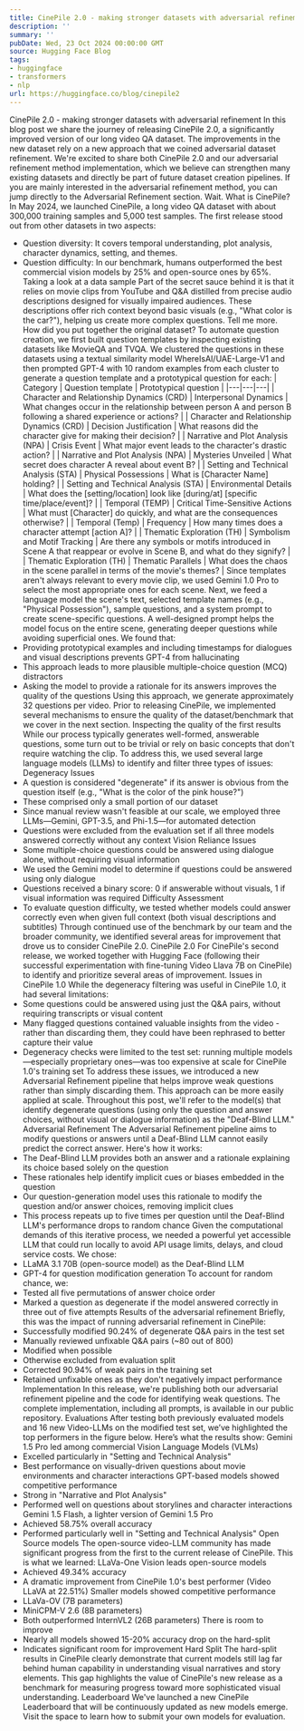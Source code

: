 ```yaml
---
title: CinePile 2.0 - making stronger datasets with adversarial refinement
description: ''
summary: ''
pubDate: Wed, 23 Oct 2024 00:00:00 GMT
source: Hugging Face Blog
tags:
- huggingface
- transformers
- nlp
url: https://huggingface.co/blog/cinepile2
---
```


CinePile 2.0 - making stronger datasets with adversarial refinement
In this blog post we share the journey of releasing CinePile 2.0, a significantly improved version of our long video QA dataset. The improvements in the new dataset rely on a new approach that we coined adversarial dataset refinement.
We're excited to share both CinePile 2.0 and our adversarial refinement method implementation, which we believe can strengthen many existing datasets and directly be part of future dataset creation pipelines.
If you are mainly interested in the adversarial refinement method, you can jump directly to the Adversarial Refinement section.
Wait. What is CinePile?
In May 2024, we launched CinePile, a long video QA dataset with about 300,000 training samples and 5,000 test samples.
The first release stood out from other datasets in two aspects:
- Question diversity: It covers temporal understanding, plot analysis, character dynamics, setting, and themes.
- Question difficulty: In our benchmark, humans outperformed the best commercial vision models by 25% and open-source ones by 65%.
Taking a look at a data sample
Part of the secret sauce behind it is that it relies on movie clips from YouTube and Q&A distilled from precise audio descriptions designed for visually impaired audiences. These descriptions offer rich context beyond basic visuals (e.g., "What color is the car?"), helping us create more complex questions.
Tell me more. How did you put together the original dataset?
To automate question creation, we first built question templates by inspecting existing datasets like MovieQA and TVQA. We clustered the questions in these datasets using a textual similarity model WhereIsAI/UAE-Large-V1 and then prompted GPT-4 with 10 random examples from each cluster to generate a question template and a prototypical question for each:
| Category | Question template | Prototypical question |
|---|---|---|
| Character and Relationship Dynamics (CRD) | Interpersonal Dynamics | What changes occur in the relationship between person A and person B following a shared experience or actions? |
| Character and Relationship Dynamics (CRD) | Decision Justification | What reasons did the character give for making their decision? |
| Narrative and Plot Analysis (NPA) | Crisis Event | What major event leads to the character's drastic action? |
| Narrative and Plot Analysis (NPA) | Mysteries Unveiled | What secret does character A reveal about event B? |
| Setting and Technical Analysis (STA) | Physical Possessions | What is [Character Name] holding? |
| Setting and Technical Analysis (STA) | Environmental Details | What does the [setting/location] look like [during/at] [specific time/place/event]? |
| Temporal (TEMP) | Critical Time-Sensitive Actions | What must [Character] do quickly, and what are the consequences otherwise? |
| Temporal (Temp) | Frequency | How many times does a character attempt [action A]? |
| Thematic Exploration (TH) | Symbolism and Motif Tracking | Are there any symbols or motifs introduced in Scene A that reappear or evolve in Scene B, and what do they signify? |
| Thematic Exploration (TH) | Thematic Parallels | What does the chaos in the scene parallel in terms of the movie's themes? |
Since templates aren't always relevant to every movie clip, we used Gemini 1.0 Pro to select the most appropriate ones for each scene. Next, we feed a language model the scene's text, selected template names (e.g., "Physical Possession"), sample questions, and a system prompt to create scene-specific questions. A well-designed prompt helps the model focus on the entire scene, generating deeper questions while avoiding superficial ones. We found that:
- Providing prototypical examples and including timestamps for dialogues and visual descriptions prevents GPT-4 from hallucinating
- This approach leads to more plausible multiple-choice question (MCQ) distractors
- Asking the model to provide a rationale for its answers improves the quality of the questions
Using this approach, we generate approximately 32 questions per video. Prior to releasing CinePile, we implemented several mechanisms to ensure the quality of the dataset/benchmark that we cover in the next section.
Inspecting the quality of the first results
While our process typically generates well-formed, answerable questions, some turn out to be trivial or rely on basic concepts that don't require watching the clip. To address this, we used several large language models (LLMs) to identify and filter three types of issues:
Degeneracy Issues
- A question is considered "degenerate" if its answer is obvious from the question itself (e.g., "What is the color of the pink house?")
- These comprised only a small portion of our dataset
- Since manual review wasn't feasible at our scale, we employed three LLMs—Gemini, GPT-3.5, and Phi-1.5—for automated detection
- Questions were excluded from the evaluation set if all three models answered correctly without any context
Vision Reliance Issues
- Some multiple-choice questions could be answered using dialogue alone, without requiring visual information
- We used the Gemini model to determine if questions could be answered using only dialogue
- Questions received a binary score: 0 if answerable without visuals, 1 if visual information was required
Difficulty Assessment
- To evaluate question difficulty, we tested whether models could answer correctly even when given full context (both visual descriptions and subtitles)
Through continued use of the benchmark by our team and the broader community, we identified several areas for improvement that drove us to consider CinePile 2.0.
CinePile 2.0
For CinePile's second release, we worked together with Hugging Face (following their successful experimentation with fine-tuning Video Llava 7B on CinePile) to identify and prioritize several areas of improvement.
Issues in CinePile 1.0
While the degeneracy filtering was useful in CinePile 1.0, it had several limitations:
- Some questions could be answered using just the Q&A pairs, without requiring transcripts or visual content
- Many flagged questions contained valuable insights from the video - rather than discarding them, they could have been rephrased to better capture their value
- Degeneracy checks were limited to the test set: running multiple models—especially proprietary ones—was too expensive at scale for CinePile 1.0's training set
To address these issues, we introduced a new Adversarial Refinement pipeline that helps improve weak questions rather than simply discarding them. This approach can be more easily applied at scale. Throughout this post, we'll refer to the model(s) that identify degenerate questions (using only the question and answer choices, without visual or dialogue information) as the "Deaf-Blind LLM."
Adversarial Refinement
The Adversarial Refinement pipeline aims to modify questions or answers until a Deaf-Blind LLM cannot easily predict the correct answer. Here's how it works:
- The Deaf-Blind LLM provides both an answer and a rationale explaining its choice based solely on the question
- These rationales help identify implicit cues or biases embedded in the question
- Our question-generation model uses this rationale to modify the question and/or answer choices, removing implicit clues
- This process repeats up to five times per question until the Deaf-Blind LLM's performance drops to random chance
Given the computational demands of this iterative process, we needed a powerful yet accessible LLM that could run locally to avoid API usage limits, delays, and cloud service costs. We chose:
- LLaMA 3.1 70B (open-source model) as the Deaf-Blind LLM
- GPT-4 for question modification generation
To account for random chance, we:
- Tested all five permutations of answer choice order
- Marked a question as degenerate if the model answered correctly in three out of five attempts
Results of the adversarial refinement
Briefly, this was the impact of running adversarial refinement in CinePile:
- Successfully modified 90.24% of degenerate Q&A pairs in the test set
- Manually reviewed unfixable Q&A pairs (~80 out of 800)
- Modified when possible
- Otherwise excluded from evaluation split
- Corrected 90.94% of weak pairs in the training set
- Retained unfixable ones as they don't negatively impact performance
Implementation
In this release, we're publishing both our adversarial refinement pipeline and the code for identifying weak questions. The complete implementation, including all prompts, is available in our public repository.
Evaluations
After testing both previously evaluated models and 16 new Video-LLMs on the modified test set, we’ve highlighted the top performers in the figure below. Here’s what the results show:
Gemini 1.5 Pro led among commercial Vision Language Models (VLMs)
- Excelled particularly in "Setting and Technical Analysis"
- Best performance on visually-driven questions about movie environments and character interactions
GPT-based models showed competitive performance
- Strong in "Narrative and Plot Analysis"
- Performed well on questions about storylines and character interactions
Gemini 1.5 Flash, a lighter version of Gemini 1.5 Pro
- Achieved 58.75% overall accuracy
- Performed particularly well in "Setting and Technical Analysis"
Open Source models
The open-source video-LLM community has made significant progress from the first to the current release of CinePile. This is what we learned:
LLaVa-One Vision leads open-source models
- Achieved 49.34% accuracy
- A dramatic improvement from CinePile 1.0's best performer (Video LLaVA at 22.51%)
Smaller models showed competitive performance
- LLaVa-OV (7B parameters)
- MiniCPM-V 2.6 (8B parameters)
- Both outperformed InternVL2 (26B parameters)
There is room to improve
- Nearly all models showed 15-20% accuracy drop on the hard-split
- Indicates significant room for improvement
Hard Split
The hard-split results in CinePile clearly demonstrate that current models still lag far behind human capability in understanding visual narratives and story elements. This gap highlights the value of CinePile's new release as a benchmark for measuring progress toward more sophisticated visual understanding.
Leaderboard
We've launched a new CinePile Leaderboard that will be continuously updated as new models emerge. Visit the space to learn how to submit your own models for evaluation.